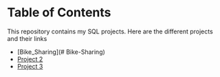 # Table of Contents 

This repository contains my SQL projects. Here are the different projects and their links

- [Bike_Sharing](# Bike-Sharing)
- [Project 2](#project-2)
- [Project 3](#project-3)
